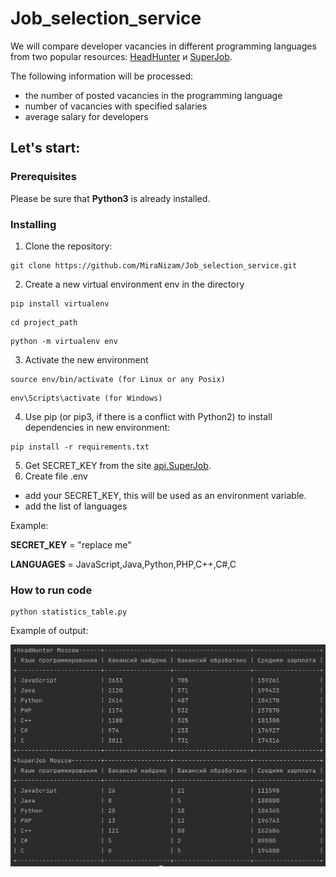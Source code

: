 # Job_selection_service

We will compare developer vacancies in different programming languages from two popular resources: [HeadHunter](https://spb.hh.ru/) и [SuperJob](https://www.superjob.ru/).

The following information will be processed:
- the number of posted vacancies in the programming language
- number of vacancies with specified salaries
- average salary for developers

## Let's start:

### Prerequisites

Please be sure that **Python3** is already installed. 

### Installing
1. Clone the repository:
```
git clone https://github.com/MiraNizam/Job_selection_service.git
```
2. Create a new virtual environment env in the directory
```
pip install virtualenv
```
```
cd project_path
```
```
python -m virtualenv env
```
3. Activate the new environment
```
source env/bin/activate (for Linux or any Posix)
``` 
```
env\Scripts\activate (for Windows)
```

4. Use pip (or pip3, if there is a conflict with Python2) to install dependencies in new environment:
```
pip install -r requirements.txt
```

5. Get SECRET_KEY from the site [api.SuperJob](https://api.superjob.ru/). 
6. Create file .env 
 - add your SECRET_KEY, this will be used as an environment variable.
 - add the list of languages
    
Example:

**SECRET_KEY** = "replace me"

**LANGUAGES** = JavaScript,Java,Python,PHP,C++,C#,C

### How to run code 

```commandline
python statistics_table.py
```
Example of output:

![Output](output.png)